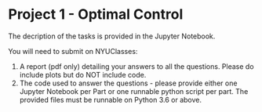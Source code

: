 # Project 1 - Optimal Control

The decription of the tasks is provided in the Jupyter Notebook.

You will need to submit on NYUClasses:
1. A report (pdf only) detailing your answers to all the questions. Please do include plots but do NOT include code.
2. The code used to answer the questions - please provide either one Jupyter Notebook per Part or one runnable python script per part. The provided files must be runnable on Python 3.6 or above.

